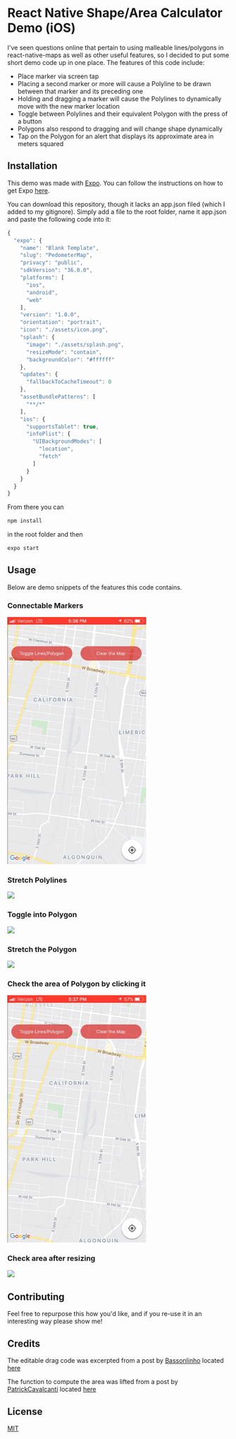 # React Native Shape/Area Calculator Demo (iOS)

I've seen questions online that pertain to using malleable lines/polygons in react-native-maps as well as other useful features, so I decided to put some short demo code up in one place. The features of this code include:

* Place marker via screen tap 
* Placing a second marker or more will cause a Polyline to be drawn between that marker and its preceding one
* Holding and dragging a marker will cause the Polylines to dynamically move with the new marker location
* Toggle between Polylines and their equivalent Polygon with the press of a button
* Polygons also respond to dragging and will change shape dynamically
* Tap on the Polygon for an alert that displays its approximate area in meters squared

## Installation

This demo was made with [Expo](https://www.google.com/search?q=expo+io&oq=expo+io&aqs=chrome..69i57j0l4j69i60l3.2889j0j7&sourceid=chrome&ie=UTF-8). You can follow the instructions on how to get Expo [here](https://expo.io/learn).

You can download this repository, though it lacks an app.json filed (which I added to my gitignore). Simply add a file to the root folder, name it app.json and paste the following code into it:
```javascript
{
  "expo": {
    "name": "Blank Template",
    "slug": "PedometerMap",
    "privacy": "public",
    "sdkVersion": "36.0.0",
    "platforms": [
      "ios",
      "android",
      "web"
    ],
    "version": "1.0.0",
    "orientation": "portrait",
    "icon": "./assets/icon.png",
    "splash": {
      "image": "./assets/splash.png",
      "resizeMode": "contain",
      "backgroundColor": "#ffffff"
    },
    "updates": {
      "fallbackToCacheTimeout": 0
    },
    "assetBundlePatterns": [
      "**/*"
    ],
    "ios": {
      "supportsTablet": true,
      "infoPlist": {
        "UIBackgroundModes": [
          "location",
          "fetch"
        ]
      }
    }
  }
} 
```
From there you can
```bash
npm install
```
in the root folder and then
```bash
expo start
```
## Usage
Below are demo snippets of the features this code contains.

### Connectable Markers
![](gifs/connectmarkers.gif)

### Stretch Polylines
![](gifs/stretchlines.gif)

### Toggle into Polygon
![](gifs/togglepolygon.gif)

### Stretch the Polygon
![](gifs/stretchpolygon.gif)

### Check the area of Polygon by clicking it
![](gifs/checkarea1.gif)

### Check area after resizing
![](gifs/checkarea2.gif)

## Contributing
Feel free to repurpose this how you'd like, and if you re-use it in an interesting way please show me!

## Credits
The editable drag code was excerpted from a post by [Bassonlinho](https://github.com/Bassonlinho) located [here](https://github.com/react-native-community/react-native-maps/issues/1685)

The function to compute the area was lifted from a post by [PatrickCavalcanti](https://github.com/PatrickCavalcanti) located [here](https://github.com/react-native-community/react-native-maps/issues/2365)


## License
[MIT](https://choosealicense.com/licenses/mit/)
